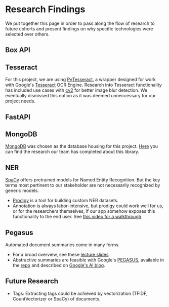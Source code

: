 # Research Findings
We put together this page in order to pass along the flow of research to future cohorts and present findings on why specific technologies were selected over others.



## Box API




## Tesseract
For this project, we are using [PyTesseract](https://pypi.org/project/pytesseract/), a wrapper designed for work with Google's [Tesseract](https://opensource.google/projects/tesseract) OCR Engine. Research into Tesseract functionality has included use cases with [cv2](https://www.pyimagesearch.com/2017/07/10/using-tesseract-ocr-python/) for better image blur detection. We eventually dismissed this notion as it was deemed unneccessary for our project needs.



## FastAPI



## MongoDB
[MongoDB](https://www.mongodb.com/) was chosen as the database housing for this project. [Here](https://github.com/Lambda-School-Labs/human-rights-first-docdb-ds/blob/feature/mongo_population_research/assets/mongo_population_research.md) you can find the research our team has completed about this library.



## NER
[SpaCy](https://spacy.io/) offers pretrained models for Named Entity Recognition. But the key terms most pertinent to our stakeholder are not necessarily recognized by generic models.
- [Prodigy](https://prodi.gy/) is a tool for building custom NER datasets.
- Annotation is always labor-intensive, but prodigy could work well for us, or for the researchers themselves, if our app somehow exposes this functionality to the end user. See [this video for a walkthrough](https://www.youtube.com/watch?v=59BKHO_xBPA).



## Pegasus
Automated document summaries come in many forms.
- For a broad overview, see these [lecture slides](http://web.stanford.edu/class/cs276b/handouts/lecture14.pdf).
- Abstractive summaries are feasible with Google's [PEGASUS](https://arxiv.org/pdf/1912.08777.pdf), available in the [repo](https://github.com/google-research/pegasus) and described on [Google's AI blog](https://ai.googleblog.com/2020/06/pegasus-state-of-art-model-for.html).

## Future Research
- Tags:
  Extracting tags could be achieved by vectorization (TFIDF, CountVectorizer or SpaCy) of documents.